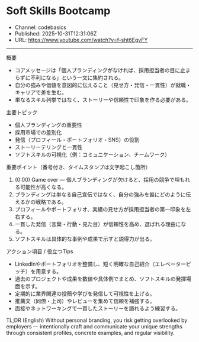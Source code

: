 # Soft Skills Bootcamp

- Channel: codebasics
- Published: 2025-10-31T12:31:06Z
- URL: https://www.youtube.com/watch?v=f-sht6EgvFY

---

概要
- コアメッセージは「個人ブランディングがなければ、採用担当者の目に止まらずに不利になる」という一文に集約される。  
- 自分の強みや価値を意図的に伝えること（見せ方・発信・一貫性）が就職・キャリアで差を生む。  
- 単なるスキル列挙ではなく、ストーリーや信頼性で印象を作る必要がある。

主要トピック
- 個人ブランディングの重要性
- 採用市場での差別化
- 発信（プロフィール・ポートフォリオ・SNS）の役割
- ストーリーテリングと一貫性
- ソフトスキルの可視化（例：コミュニケーション、チームワーク）

重要ポイント（番号付き、タイムスタンプは文字起こし箇所）
1. (0:00) Game over — 個人ブランディングが欠けると、採用の競争で埋もれる可能性が高くなる。  
2. ブランディングは単なる自己宣伝ではなく、自分の強みを誰にどのように伝えるかの戦略である。  
3. プロフィールやポートフォリオ、実績の見せ方が採用担当者の第一印象を左右する。  
4. 一貫した発信（言葉・行動・見た目）が信頼性を高め、選ばれる理由になる。  
5. ソフトスキルは具体的な事例や成果で示すと説得力が出る。

アクション項目 / 役立つTips
- LinkedInやポートフォリオを整備し、短く明確な自己紹介（エレベーターピッチ）を用意する。  
- 過去のプロジェクトや成果を数値や具体例でまとめ、ソフトスキルの発揮場面を示す。  
- 定期的に業界関連の投稿や学びを発信して可視性を上げる。  
- 推薦文（同僚・上司）やレビューを集めて信頼を補強する。  
- 面接やネットワーキングで一貫したストーリーを語れるよう練習する。

TL;DR (English)
Without personal branding, you risk getting overlooked by employers — intentionally craft and communicate your unique strengths through consistent profiles, concrete examples, and regular visibility.
